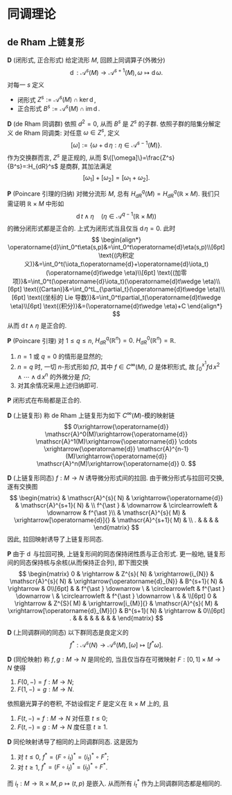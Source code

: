 # 同调理论
## de Rham 上链复形
**D** (闭形式, 正合形式) 给定流形 $M$, 回顾上同调算子(外微分) 
$$
\operatorname{d}:\mathscr A^{s}(M)\to \mathscr A^{s+1}(M),\omega\mapsto \operatorname{d}\omega. 
$$
对每一 $s$ 定义
* 闭形式 $Z^s:=\mathscr A^s(M)\cap \ker\operatorname{d}$, 
* 正合形式 $B^s:=\mathscr A^s(M)\cap \operatorname{im}\operatorname{d}$. 

**D** (de Rham 同调群) 依照 $d^2=0$, 从而 $B^s$ 是 $Z^s$ 的子群. 依照子群的陪集分解定义 de Rham 同调类: 对任意 $\omega \in Z^s$, 定义
$$
[\omega]:=\{\omega+\operatorname{d}\eta:\eta\in \mathscr A^{s-1}(M)\}. 
$$
作为交换群而言, $Z^s$ 是正规的, 从而 $\{[\omega]\}=\frac{Z^s}{B^s}=:H_{dR}^s$ 是商群, 其加法满足
$$
[\omega_1]+[\omega_2]=[\omega_1+\omega_2]. 
$$

**P** (Poincare 引理的归纳) 对微分流形 $M$, 总有 $H^q_{dR}(M)=H^q_{dR}(\mathbb R\times M)$. 我们只需证明 $\mathbb R\times M$ 中形如 
$$
\operatorname{d}t\wedge \eta\quad (\eta\in \mathscr A^{q-1}(\mathbb R\times M))
$$ 
的微分闭形式都是正合的. 上式为闭形式当且仅当 $\operatorname{d}\eta =0$. 此时
$$
\begin{align*}
\operatorname{d}\int_0^t\eta(s,p)&=\int_0^t\operatorname{d}\eta(s,p)\\[6pt]
\text{(内积定义)}&=\int_0^t(\iota_t\operatorname{d}+\operatorname{d}\iota_t)(\operatorname{d}t\wedge \eta)\\[6pt]
\text{(加零项)}&=\int_0^t(\operatorname{d}\iota_t)(\operatorname{d}t\wedge \eta)\\[6pt]
\text{(Cartan)}&=\int_0^tL_{\partial_t}(\operatorname{d}t\wedge \eta)\\[6pt]
\text{(坐标的 Lie 导数)}&=\int_0^t\partial_t(\operatorname{d}t\wedge \eta)\\[6pt]
\text{(积分)}&=(\operatorname{d}t\wedge \eta)+C
\end{align*}
$$
从而 $\operatorname{d}t\wedge \eta$ 是正合的. 

**P** (Poincare 引理) 对 $1\leq q\leq n$, $H^q_{dR}(\mathbb R^n)=0$. $H_{dR}^0(\mathbb R^n)=\mathbb R$. 
1. $n=1$ 或 $q=0$ 的情形是显然的; 
2. $n=q$ 时, 一切 $n$-形式形如 $f\Omega$, 其中 $f\in C^\infty(M)$, $\Omega$ 是体积形式, 故 $\int_0^{x^1}f\operatorname{d}x^2\wedge\cdots \wedge \operatorname{d}x^{n}$ 的外微分是 $f\Omega$; 
3. 对其余情况采用上述归纳即可. 

**P** 闭形式在布局都是正合的. 

**D** (上链复形) 称 de Rham 上链复形为如下 $C^\infty(M)$-模的映射链
$$
0\xrightarrow{\operatorname{d}} \mathscr{A}^0(M)\xrightarrow{\operatorname{d}} \mathscr{A}^1(M)\xrightarrow{\operatorname{d}} \cdots 
\xrightarrow{\operatorname{d}} \mathscr{A}^{n-1}(M)\xrightarrow{\operatorname{d}} \mathscr{A}^n(M)\xrightarrow{\operatorname{d}} 0.
$$

**D** (上链复形同态) $f:M\to N$ 诱导微分形式间的拉回. 由于微分形式与拉回可交换, 遂有交换图
$$
\begin{matrix}
 & \mathscr{A}^{s}( N) & \xrightarrow{\operatorname{d}} & \mathscr{A}^{s+1}( N) & \\
f^{\ast } & \downarrow  & \circlearrowleft  & \downarrow  & f^{\ast }\\
 & \mathscr{A}^{s}( M) & \xrightarrow[\operatorname{d}]{} & \mathscr{A}^{s+1}( M) & \\
. &  &  &  & 
\end{matrix}
$$
因此, 拉回映射诱导了上链复形同态. 

**P** 由于 $\operatorname{d}$ 与拉回可换, 上链复形间的同态保持闭性质与正合形式. 更一般地, 链复形间的同态保持核与余核(从而保持正合列), 即下图交换
$$
\begin{matrix}
0 & \rightarrow  & Z^{s}( N) & \xrightarrow{i_{N}} & \mathscr{A}^{s}( N) & \xrightarrow{\operatorname{d}_{N}} & B^{s+1}( N) & \rightarrow  & 0\\[6pt]
 &  & f^{\ast } \downarrow \  & \circlearrowleft  & f^{\ast } \downarrow \  & \circlearrowleft  & f^{\ast } \downarrow \  &  & \\[6pt]
0 & \rightarrow  & Z^{S}( M) & \xrightarrow[i_{M}]{} & \mathscr{A}^{s}( M) & \xrightarrow[\operatorname{d}_{M}]{} & B^{s+1}( N) & \rightarrow  & 0\\[6pt]
. &  &  &  &  &  &  &  & 
\end{matrix}
$$

**D** (上同调群间的同态) 以下群同态是良定义的
$$
f^\ast :\mathscr A^s(N)\to \mathscr A^s(M),[\omega]\mapsto [f^\ast \omega ].
$$

**D** (同伦映射) 称 $f,g:M\to N$ 是同伦的, 当且仅当存在可微映射 $F:[0,1]\times M\to N$ 使得
1. $F(0,-)=f:M\to N$;
2. $F(1,-)=g:M\to N$. 

依照磨光算子的卷积, 不妨设假定 $F$ 是定义在 $\mathbb R\times M$ 上的, 且
1. $F(t,-)=f:M\to N$ 对任意 $t\leq 0$; 
2. $F(t,-)=g:M\to N$ 度任意 $t\geq 1$. 

**D** 同伦映射诱导了相同的上同调群同态. 这是因为 
1. 对 $t\leq 0$, $f^\ast = (F\circ i_t)^\ast =(i_t)^\ast\circ F^\ast$; 
2. 对 $t\geq 1$, $f^\ast = (F\circ i_t)^\ast =(i_t)^\ast\circ F^\ast$. 

而 $i_t:M\to \mathbb R\times M,p\mapsto (t,p)$ 是嵌入. 从而所有 $i_t^\ast$ 作为上同调群同态都是相同的. 
